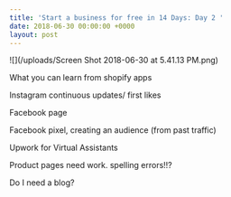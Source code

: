 ```yaml
---
title: 'Start a business for free in 14 Days: Day 2 '
date: 2018-06-30 00:00:00 +0000
layout: post
---
```

![](/uploads/Screen Shot 2018-06-30 at 5.41.13 PM.png)

What you can learn from shopify apps

Instagram continuous updates/ first likes

Facebook page

Facebook pixel, creating an audience  (from past traffic)

Upwork for Virtual Assistants

Product pages need work. spelling errors!!?

Do I need a blog?